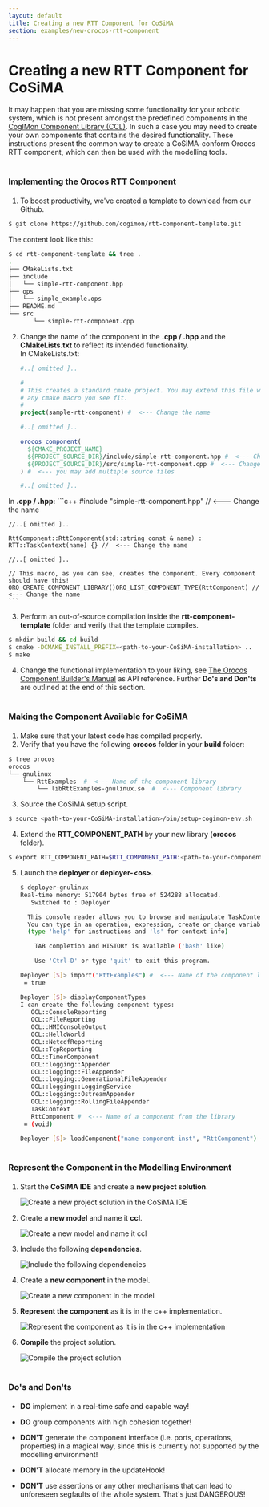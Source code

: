 ```yaml
---
layout: default
title: Creating a new RTT Component for CoSiMA
section: examples/new-orocos-rtt-component
---
```

<style>
  h3 {
    margin: 40px 0px 20px 0px;
  }
</style>
<div class="page-header">
  <h1>Creating a new RTT Component for CoSiMA</h1>
</div>

It may happen that you are missing some functionality for your robotic system, which is not present amongst the predefined components in the [CogIMon Component Library (CCL)](/ccl/overview.html). In such a case you may need to create your own components that contains the desired functionality.
These instructions present the common way to create a CoSiMA-conform Orocos RTT component, which can then be used with the modelling tools.

### Implementing the Orocos RTT Component

1. To boost productivity, we've created a template to download from our Github.
```bash
$ git clone https://github.com/cogimon/rtt-component-template.git
```
The content look like this:
```sh
$ cd rtt-component-template && tree .
.
├── CMakeLists.txt
├── include
│   └── simple-rtt-component.hpp
├── ops
│   └── simple_example.ops
├── README.md
└── src
       └── simple-rtt-component.cpp
```
2. Change the name of the component in the **.cpp / .hpp** and the **CMakeLists.txt** to reflect its intended functionality.  
In CMakeLists.txt:
    ```cmake
    #..[ omitted ]..

    #
    # This creates a standard cmake project. You may extend this file with
    # any cmake macro you see fit.
    #
    project(sample-rtt-component) #  <--- Change the name

    #..[ omitted ]..

    orocos_component(
      ${CMAKE_PROJECT_NAME}
      ${PROJECT_SOURCE_DIR}/include/simple-rtt-component.hpp #  <--- Change the name
      ${PROJECT_SOURCE_DIR}/src/simple-rtt-component.cpp #  <--- Change the name
    ) #  <--- you may add multiple source files

    #..[ omitted ]..
    ```  
In **.cpp / .hpp**:
    ```c++
    #include "simple-rtt-component.hpp" //  <--- Change the name

    //..[ omitted ]..

    RttComponent::RttComponent(std::string const & name) : RTT::TaskContext(name) {} //  <--- Change the name

    //..[ omitted ]..

    // This macro, as you can see, creates the component. Every component should have this!
    ORO_CREATE_COMPONENT_LIBRARY()ORO_LIST_COMPONENT_TYPE(RttComponent) //  <--- Change the name
    ```
3. Perform an out-of-source compilation inside the **rtt-component-template** folder and verify that the template compiles.
```sh
$ mkdir build && cd build
$ cmake -DCMAKE_INSTALL_PREFIX=<path-to-your-CoSiMA-installation> ..
$ make
```
4. Change the functional implementation to your liking, see [The Orocos Component Builder's Manual](http://www.orocos.org/stable/documentation/rtt/v2.x/doc-xml/orocos-components-manual.html) as API reference. Further **Do's and Don'ts** are outlined at the end of this section.

### Making the Component Available for CoSiMA

1. Make sure that your latest code has compiled properly.
2. Verify that you have the following **orocos** folder in your **build** folder:
```bash
$ tree orocos
orocos
└── gnulinux
    └── RttExamples  #  <--- Name of the component library
        └── libRttExamples-gnulinux.so  #  <--- Component library
```
3. Source the CoSiMA setup script.
```bash
$ source <path-to-your-CoSiMA-installation>/bin/setup-cogimon-env.sh
```
4. Extend the **RTT_COMPONENT_PATH** by your new library (**orocos** folder).
```bash
$ export RTT_COMPONENT_PATH=$RTT_COMPONENT_PATH:<path-to-your-component-librarys-build-folder>/orocos
```
5. Launch the **deployer** or **deployer-\<os\>**.
    ```bash
    $ deployer-gnulinux
    Real-time memory: 517904 bytes free of 524288 allocated.
       Switched to : Deployer

      This console reader allows you to browse and manipulate TaskContexts.
      You can type in an operation, expression, create or change variables.
      (type 'help' for instructions and 'ls' for context info)

        TAB completion and HISTORY is available ('bash' like)

        Use 'Ctrl-D' or type 'quit' to exit this program.

    Deployer [S]> import("RttExamples") #  <--- Name of the component library
     = true

    Deployer [S]> displayComponentTypes
    I can create the following component types:
       OCL::ConsoleReporting
       OCL::FileReporting
       OCL::HMIConsoleOutput
       OCL::HelloWorld
       OCL::NetcdfReporting
       OCL::TcpReporting
       OCL::TimerComponent
       OCL::logging::Appender
       OCL::logging::FileAppender
       OCL::logging::GenerationalFileAppender
       OCL::logging::LoggingService
       OCL::logging::OstreamAppender
       OCL::logging::RollingFileAppender
       TaskContext
       RttComponent #  <--- Name of a component from the library
     = (void)

    Deployer [S]> loadComponent("name-component-inst", "RttComponent") #  <--- Name of a component from the library
    ```

### Represent the Component in the Modelling Environment

1. Start the **CoSiMA IDE** and create a **new project solution**.

    ![Create a new project solution in the CoSiMA IDE](images/new_project_1.png "Create a new project solution in the CoSiMA IDE")
2. Create a **new model** and name it **ccl**.

    ![Create a new model and name it ccl](images/new_model_2.png "Create a new model and name it ccl")
3. Include the following **dependencies**.

    ![Include the following dependencies](images/new_model_deps_3.png "Include the following dependencies")
4. Create a **new component** in the model.

    ![Create a new component in the model](images/new_component_4.png "Create a new component in the model")
5. **Represent the component** as it is in the c++ implementation.

    ![Represent the component as it is in the c++ implementation](images/new_component_full_5.png "Represent the component as it is in the c++ implementation")
6. **Compile** the project solution.

    ![Compile the project solution](images/new_component_full_compiled_6.png "Compile the project solution")

### Do's and Don'ts

- **DO** implement in a real-time safe and capable way!
- **DO** group components with high cohesion together!

- **DON'T** generate the component interface (i.e. ports, operations, properties) in a magical way, since this is currently not supported by the modelling environment!
- **DON'T** allocate memory in the updateHook!
- **DON'T** use assertions or any other mechanisms that can lead to unforeseen segfaults of the whole system. That's just DANGEROUS!

